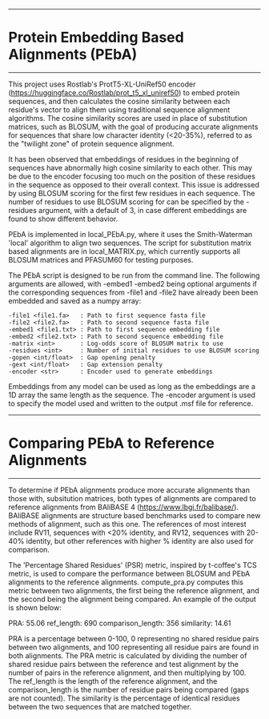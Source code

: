 **************************************************************************************************************
# Protein Embedding Based Alignments (PEbA)
**************************************************************************************************************

This project uses Rostlab's ProtT5-XL-UniRef50 encoder (https://huggingface.co/Rostlab/prot_t5_xl_uniref50) to
embed protein sequences, and then calculates the cosine similarity between each residue's vector to align them 
using traditional sequence alignment algorithms. The cosine similarity scores are used in place of substitution
matrices, such as BLOSUM, with the goal of producing accurate alignments for sequences that share low character
identity (<20-35%), referred to as the "twilight zone" of protein sequence alignment.

It has been observed that embeddings of residues in the beginning of sequences have abnormally high cosine 
similarity to each other. This may be due to the encoder focusing too much on the position of these residues in
the sequence as opposed to their overall context. This issue is addressed by using BLOSUM scoring for the first
few residues in each sequence. The number of residues to use BLOSUM scoring for can be specified by the -residues
argument, with a default of 3, in case different embeddings are found to show different behavior.

PEbA is implemented in local_PEbA.py, where it uses the Smith-Waterman 'local' algorithm to align two sequences.
The script for substitution matrix based alignments are in local_MATRIX.py, which currently supports all BLOSUM 
matrices and PFASUM60 for testing purposes.

The PEbA script is designed to be run from the command line. The following arguments are allowed, with -embed1
-embed2 being optional arguments if the corresponding sequences from -file1 and -file2 have already been
been embedded and saved as a numpy array:

    -file1 <file1.fa>   : Path to first sequence fasta file
    -file2 <file2.fa>   : Path to second sequence fasta file
    -embed1 <file1.txt> : Path to first sequence embedding file
    -embed2 <file2.txt> : Path to second sequence embedding file
    -matrix <int>       : Log-odds score of BLOSUM matrix to use
    -residues <int>     : Number of initial residues to use BLOSUM scoring
    -gopen <int/float>  : Gap opening penalty
    -gext <int/float>   : Gap extension penalty
    -encoder <str>      : Encoder used to generate embeddings

Embeddings from any model can be used as long as the embeddings are a 1D array the same length as the sequence.
The -encoder argument is used to specify the model used and written to the output .msf file for reference.

**************************************************************************************************************
# Comparing PEbA to Reference Alignments
**************************************************************************************************************

To determine if PEbA alignments produce more accurate alignments than those with, subsitution matrices, both 
types of alignments are compared to reference alignments from BAliBASE 4 (https://www.lbgi.fr/balibase/).
BAliBASE alignments are structure based benchmarks used to compare new methods of alignment, such as this one. 
The references of most interest include RV11, sequences with <20% identity, and RV12, sequences with 20-40% 
identity, but other references with higher % identity are also used for comparison.

The 'Percentage Shared Residues' (PSR) metric, inspired by t-coffee's TCS metric, is used to compare the performance 
between BLOSUM and PEbA alignments to the reference alignments. compute_pra.py computes this metric between two
alignments, the first being the reference alignment, and the second being the alignment being compared. An example
of the output is shown below:


PRA: 55.06   ref_length: 690   comparison_length: 356   similarity: 14.61


PRA is a percentage between 0-100, 0 representing no shared residue pairs between two alignments, and 100 representing
all residue pairs are found in both alignments. The PRA metric is calculated by dividing the number of shared residue 
pairs between the reference and test alignment by the number of pairs in the reference  alignment, and then multiplying 
by 100. The ref_length is the length of the reference alignment, and the comparison_length is the number of residue 
pairs being compared (gaps are not counted). The similarity is the percentage of identical residues between the two 
sequences that are matched together.